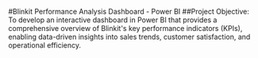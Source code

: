 #Blinkit Performance Analysis Dashboard - Power BI
##Project Objective:
To develop an interactive dashboard in Power BI that provides a comprehensive overview of Blinkit's key performance indicators (KPIs), enabling data-driven insights into sales trends, customer satisfaction, and operational efficiency.


